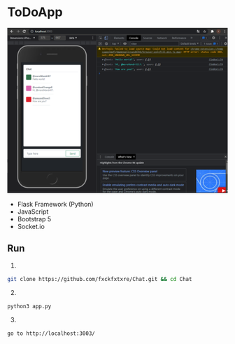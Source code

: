 # ToDoApp
![preview](https://github.com/fxckfxtxre/Chat/blob/main/preview.png?raw=true)

- Flask Framework (Python)
- JavaScript
- Bootstrap 5
- Socket.io

## Run
1.
```bash 
git clone https://github.com/fxckfxtxre/Chat.git && cd Chat
```
2.
```bash 
python3 app.py
```
3.
```bash 
go to http://localhost:3003/
```